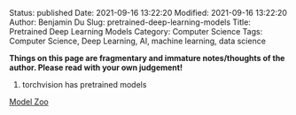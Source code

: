 Status: published
Date: 2021-09-16 13:22:20
Modified: 2021-09-16 13:22:20
Author: Benjamin Du
Slug: pretrained-deep-learning-models
Title: Pretrained Deep Learning Models
Category: Computer Science
Tags: Computer Science, Deep Learning, AI, machine learning, data science

**Things on this page are fragmentary and immature notes/thoughts of the author. Please read with your own judgement!**

1. torchvision has pretrained models

[Model Zoo](https://modelzoo.co/)